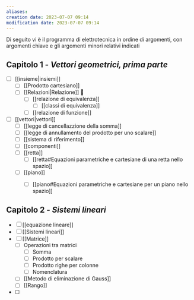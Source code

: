 ```yaml
---
aliases: 
creation date: 2023-07-07 09:14
modification date: 2023-07-07 09:14
---
```

Di seguito vi è il programma di elettrotecnica in ordine di argomenti, con argomenti chiave e gli argomenti minori relativi indicati

## Capitolo 1 - *Vettori geometrici, prima parte*
- [ ] [[insieme|insiemi]]
	- [ ] [[Prodotto cartesiano]]
	- [ ] [[Relazioni|Relazione]]  
		- [ ] [[relazione di equivalenza]]
			- [ ] [[classi di equivalenza]]
		- [ ] [[relazione di funzione]]
- [ ] [[vettori|vettori]]
	- [ ] [[legge di cancellazzione della somma]]
	- [ ] [[legge di annullamento del prodotto per uno scalare]] 
	- [ ] [[sistema di riferimento]] 
	- [ ] [[componenti]]
	- [ ] [[retta]] 
		- [ ] [[retta#Equazioni parametriche e cartesiane di una retta nello spazio]]
	- [ ] [[piano]]
		- [ ] [[piano#Equazioni parametriche e cartesiane per un piano nello spazio]]


## Capitolo 2 - *Sistemi lineari*
- [ ] [[equazione lineare]]
- [ ] [[Sistemi lineari]] 
- [ ] [[Matrice]]  
	- [ ] Operazioni tra matrici
		- [ ] Somma
		- [ ] Prodotto per scalare
		- [ ] Prodotto righe per colonne
		- [ ] Nomenclatura
	- [ ] [[Metodo di eliminazione di Gauss]]
	- [ ] [[Rango]]
- [ ] 